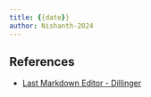 ```yaml
---
title: {{date}}
author: Nishanth-2024
---
```


## References

- [Last Markdown Editor - Dillinger][1]

[//]: # (These are reference links used in the body of this note)
[//]: # (These get stripped out when the markdown processor does its job)
[//]: # (There is no need to format nicely because it shouldn't be seen.)
[//]: # (Thanks SO - http://stackoverflow.com/questions/4823468/store-comments-in-markdown-syntax)

  [1]: <https://github.com/joemccann/dillinger>
